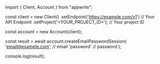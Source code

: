import { Client, Account } from "appwrite";

const client = new Client()
    .setEndpoint('https://example.com/v1') // Your API Endpoint
    .setProject('<YOUR_PROJECT_ID>'); // Your project ID

const account = new Account(client);

const result = await account.createEmailPasswordSession(
    'email@example.com', // email
    'password' // password
);

console.log(result);
